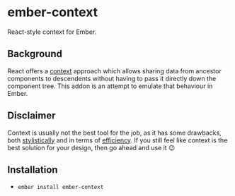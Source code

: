 # ember-context

React-style context for Ember.

## Background
React offers a [context](https://reactjs.org/docs/context.html) approach which allows sharing data from ancestor components to descendents without having to pass it directly down the component tree. This addon is an attempt to emulate that behaviour in Ember.

## Disclaimer
Context is usually not the best tool for the job, as it has some drawbacks, both [stylistically](https://reactjs.org/docs/context.html#before-you-use-context) and in terms of [efficiency](https://reactjs.org/docs/context.html#caveats). If you still feel like context is the best solution for your design, then go ahead and use it :wink:

## Installation

* `ember install ember-context`
